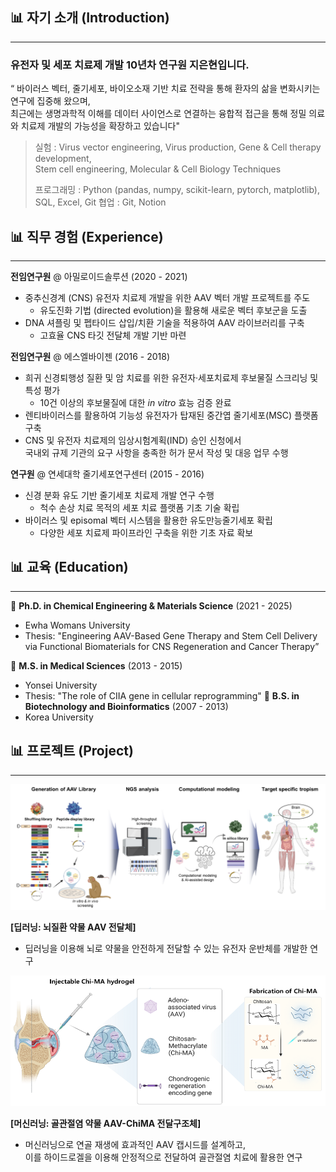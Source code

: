 ## 📊 자기 소개 (Introduction)
------

### 유전자 및 세포 치료제 개발 10년차 연구원 지은현입니다.

“ 바이러스 벡터, 줄기세포, 바이오소재 기반 치료 전략을 통해 환자의 삶을 변화시키는 연구에 집중해 왔으며,<br>
  최근에는 생명과학적 이해를 데이터 사이언스로 연결하는 융합적 접근을 통해 정밀 의료와 치료제 개발의 가능성을 확장하고 있습니다"

> 실험 : Virus vector engineering, Virus production, Gene & Cell therapy development,<br>
>        Stem cell engineering, Molecular & Cell Biology Techniques
> 
> 프로그래밍 : Python (pandas, numpy, scikit-learn, pytorch, matplotlib), SQL, Excel, Git
> 협업 : Git, Notion



## 📊 직무 경험 (Experience)
------

**전임연구원** @ 아밀로이드솔루션  (2020 - 2021)

- 중추신경계 (CNS) 유전자 치료제 개발을 위한 AAV 벡터 개발 프로젝트를 주도
    - 유도진화 기법 (directed evolution)을 활용해 새로운 벡터 후보군을 도출
- DNA 셔플링 및 펩타이드 삽입/치환 기술을 적용하여 AAV 라이브러리를 구축
    - 고효율 CNS 타깃 전달체 개발 기반 마련
 
**전임연구원** @ 에스엘바이젠  (2016 - 2018)

- 희귀 신경퇴행성 질환 및 암 치료를 위한 유전자·세포치료제 후보물질 스크리닝 및 특성 평가
    - 10건 이상의 후보물질에 대한 *in vitro* 효능 검증 완료
- 렌티바이러스를 활용하여 기능성 유전자가 탑재된 중간엽 줄기세포(MSC) 플랫폼 구축
- CNS 및 유전자 치료제의 임상시험계획(IND) 승인 신청에서<br>
  국내외 규제 기관의 요구 사항을 충족한 허가 문서 작성 및 대응 업무 수행

**연구원** @ 연세대학 줄기세포연구센터  (2015 - 2016)

- 신경 분화 유도 기반 줄기세포 치료제 개발 연구 수행
    - 척수 손상 치료 목적의 세포 치료 플랫폼 기초 기술 확립
- 바이러스 및 episomal 벡터 시스템을 활용한 유도만능줄기세포 확립
    - 다양한 세포 치료제 파이프라인 구축을 위한 기초 자료 확보


## 📊 교육 (Education)
------
🏫 **Ph.D. in Chemical Engineering & Materials Science** (2021 - 2025)
 - Ewha Womans University
 - Thesis: "Engineering AAV-Based Gene Therapy and Stem Cell Delivery via Functional Biomaterials for CNS Regeneration and Cancer Therapy”

🏫 **M.S. in Medical Sciences** (2013 - 2015)
 - Yonsei University
 - Thesis: "The role of CIIA gene in cellular reprogramming"
🏫 **B.S. in Biotechnology and Bioinformatics** (2007 - 2013)
 - Korea University


## 📊 프로젝트 (Project)
------
![AAV_CNS](assets/img/Project1.png)

**[딥러닝: 뇌질환 약물 AAV 전달체]**
- 딥러닝을 이용해 뇌로 약물을 안전하게 전달할 수 있는 유전자 운반체를 개발한 연구

![AAV_ChiMA](assets/img/Project2.png)

**[머신러닝: 골관절염 약물 AAV-ChiMA 전달구조체]**
- 머신러닝으로 연골 재생에 효과적인 AAV 캡시드를 설계하고,<br>
  이를 하이드로겔을 이용해 안정적으로 전달하여 골관절염 치료에 활용한 연구
